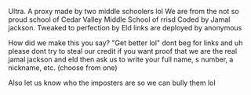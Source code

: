 Ultra. A proxy made by two middle schoolers lol
We are from the not so proud school of Cedar Valley Middle School of rrisd
Coded by Jamal jackson. Tweaked to perfection by Eld 
links are deployed by anonymous

How did we make this you say? "Get better lol"
dont beg for links
and uh please dont try to steal our credit 
if you want proof that we are the real jamal jackson and eld
then ask us to write your full name, s number, a nickname, etc. (choose from one)

Also let us know who the imposters are so we can bully them lol 
